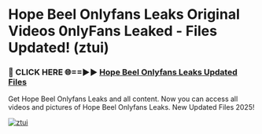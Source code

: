# Hope Beel Onlyfans Leaks Original Videos 0nlyFans Leaked - Files Updated! (ztui)

<h3>🔴 CLICK HERE 🌐==►► <a href="https://tinyurl.com/2wckxsce" rel="nofollow">Hope Beel Onlyfans Leaks Updated Files</a></h3>

Get Hope Beel Onlyfans Leaks and all content. Now you can access all videos and pictures of Hope Beel Onlyfans Leaks. New Updated Files 2025!

[![ztui](https://i.imgur.com/AFduVYN.gif)](https://tinyurl.com/2wckxsce)
